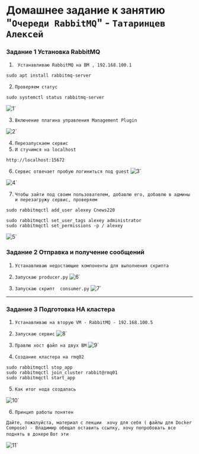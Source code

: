 # Домашнее задание к занятию "`Очереди RabbitMQ`" - `Татаринцев Алексей`



### Задание 1 Установка RabbitMQ


1. ` Устанавливаю RabbitMQ на ВМ , 192.168.100.1`
```
sudo apt install rabbitmq-server
```
2. `Проверяем статус`
```
sudo systemctl status rabbitmq-server
```
![1](https://github.com/Foxbeerxxx/RabbitMq/blob/main/img/img1.png)`

3. `Включение плагина управления Management Plugin`

![2](https://github.com/Foxbeerxxx/RabbitMq/blob/main/img/img2.png)`

4. `Перезапускаем сервис`
5. `И стучимся на localhost`
```
http://localhost:15672
```

6. `Сервис отвечает пробую логиниться под guest`
![3](https://github.com/Foxbeerxxx/RabbitMq/blob/main/img/img3.png)`

![4](https://github.com/Foxbeerxxx/RabbitMq/blob/main/img/img4.png)`

7. `Чтобы зайти под своим пользователем, добавлю его, добавлю в админы и перезагружу сервис, проверяем`
```
sudo rabbitmqctl add_user alexey Cnews220

sudo rabbitmqctl set_user_tags alexey administrator
sudo rabbitmqctl set_permissions -p / alexey 
```
![5](https://github.com/Foxbeerxxx/RabbitMq/blob/main/img/img5.png)`


### Задание 2  Отправка и получение сообщений

1. `Устанавливаю недостающие компоненты для выполнения скрипта`
2. `Запускаю producer.ру`
![6](https://github.com/Foxbeerxxx/RabbitMq/blob/main/img/img6.png)`

3. `Запускаю скрипт  consumer.py`
![7](https://github.com/Foxbeerxxx/RabbitMq/blob/main/img/img7.png)`




---

### Задание 3 Подготовка HA кластера


1. `Устанавливаю на вторую VM - RabbitMQ - 192.168.100.5`
2. `Запускаю сервис`
![8](https://github.com/Foxbeerxxx/RabbitMq/blob/main/img/img8.png)`

3. `Правлю хост файл на двух ВМ`
![9](https://github.com/Foxbeerxxx/RabbitMq/blob/main/img/img9.png)`

4. `Создание кластера на rmq02`
```
sudo rabbitmqctl stop_app
sudo rabbitmqctl join_cluster rabbit@rmq01
sudo rabbitmqctl start_app

```
5. `Как итог нода создалась`

![10](https://github.com/Foxbeerxxx/RabbitMq/blob/main/img/img10.png)`

6. `Принцип работы понятен`

`Дайте, пожалуйста, материал с лекции  хочу для себя ( файлы для Docker Compose) - Владимир обещал оставить ссылку, хочу попробовать все поднять в докере`
`Вот эти`

![11](https://github.com/Foxbeerxxx/RabbitMq/blob/main/img/img11.png)`
